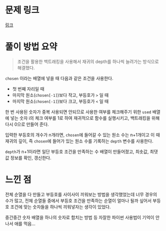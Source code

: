 # 문제 링크
[링크](https://www.acmicpc.net/problem/2529)

# 풀이 방법 요약
> 조건을 활용한 백트래킹을 사용해서 재귀의 depth를 하나씩 늘려가는 방식으로 해결했다.

`chosen` 이라는 배열에 넣을 때 다음과 같은 조건을 사용한다.
- 첫 번째 자리일 때
- 마지막 원소(`chosen[-1]`)보다 작고, 부등호가 `>` 일 때
- 마지막 원소(`chosen[-1]`)보다 크고, 부등호가 `<` 일 때

한 번 사용된 숫자가 중복 사용되면 안되므로 사용한 여부를 체크해주기 위한 `used` 배열에 넣는 숫자 i의 체크 여부를 1로 하여
재귀적으로 함수를 실행시키고, 백트래킹을 위해 다시 0으로 만들어 준다.

입력한 부등호의 개수가 n개라면, `chosen`에 들어갈 수 있는 원소 수는 n+1개이고 이 때 재귀의 깊이, 즉 `chosen`에 들어가 있는 원소 수를 기록하는 `depth` 변수를 사용한다.

`depth`가 n+1이라면 일단 부등호 조건을 만족하는 수 배열이 만들어졌고, 최솟값, 최댓값 정보를 확인, 갱신한다.

# 느낀 점
전체 순열을 다 만들고 부등호를 사이사이 끼워보는 방법을 생각했었는데 너무 경우의 수가 많고, 전체 순열들 중에서 부등호 조건을 만족하는 순열이 얼마나 될까 싶어서 부등호 조건에 맞는 숫자들을 하나씩 끼워넣자는 생각이 있었다.

중간중간 숫자 배열을 하나의 숫자로 합치는 방법 등 자잘한 파이썬 사용법이 기억이 안나서 애를 먹음...